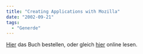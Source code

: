 ```yaml
---
title: "Creating Applications with Mozilla"
date: "2002-09-21"
tags:
  - "Generde"
---
```


[Hier](http://www.oreilly.com/catalog/mozilla/ "OReilly: Creating Applications with Mozilla [english]") das Buch bestellen, oder gleich [hier](http://books.mozdev.org/chapters/index.html "MozDev: Creating Applications with Mozilla [english]") online lesen.
